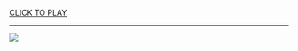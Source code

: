 
<a href="https://premium76.site?title=game_unblock&ref=13M">CLICK TO PLAY</a></h3>
<hr>

<a href="https://premium76.site?title=game_unblock&ref=13M"><img src="https://clearcache.store/games.png"></a>


